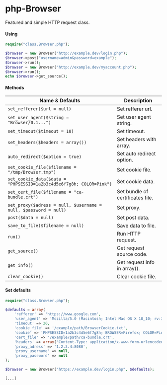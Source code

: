 php-Browser
=============

Featured and simple HTTP request class.

#### Using

```php
require("class.Browser.php");

$browser = new Browser("http://example.dev/login.php");
$browser->post("username=admin&password=example");
$browser->run();
$browser = new Browser("http://example.dev/myaccount.php");
$browser->run();
echo $browser->get_source();
```

#### Methods

| Name & Defaults | Description | 
| ----------- | ----------- |
| `set_refferer($url = null)` | Set refferer url. |
| `set_user_agent($string = "Browser/0.1...")` | Set user agent string. |
| `set_timeout($timeout = 10)` | Set timeout. |
| `set_headers($headers = array())` | Set headers with array. |
| `auto_redirect($option = true)` | Set auto redirect option. |
| `set_cookie_file($filename = "/tmp/Browser.tmp")` | Set cookie file. |
| `set_cookie_data($data = "PHPSESSID=1a2b3c4d5e6f7g8h; COLOR=Pink")` | Set cookie data. |
| `set_cert_file($filename = "ca-bundle.crt")` | Set bundle of certificates file. |
| `set_proxy($adress = null, $username = null, $password = null)` | Set proxy. |
| `post($data = null)` | Set post data. |
| `save_to_file($filename = null)` | Save data to file. |
| `run()` | Run HTTP request. |
| `get_source()` | Get request source code. |
| `get_info()` | Get request info in array(). |
| `clear_cookie()` | Clear cookie file. |

#### Set defaults

```php
require("class.Browser.php");

$defaults = array(
    'refferer' => 'https://www.google.com', 
    'user_agent' => 'Mozilla/5.0 (Macintosh; Intel Mac OS X 10_10; rv:33.0) Gecko/20100101 Firefox/33.0',
    'timeout' => 20, 
    'cookie_file' => '/example/path/BrowserCookie.txt',
    'cookie' => 'PHPSESSID=1a2b3c4d5e6f7g8h; BROWSER=Firefox; COLOR=Pink'
    'cert_file' => '/example/path/ca-bundle.crt',
    'headers' => array('Content-Type: application/x-www-form-urlencoded', 'Foo: Bar'),
    'proxy_adress' => '1.2.3.4:8080',
    'proxy_username' => null,
    'proxy_password' => null
);

$browser = new Browser("https://example.dev/login.php", $defaults);

[...]
```
